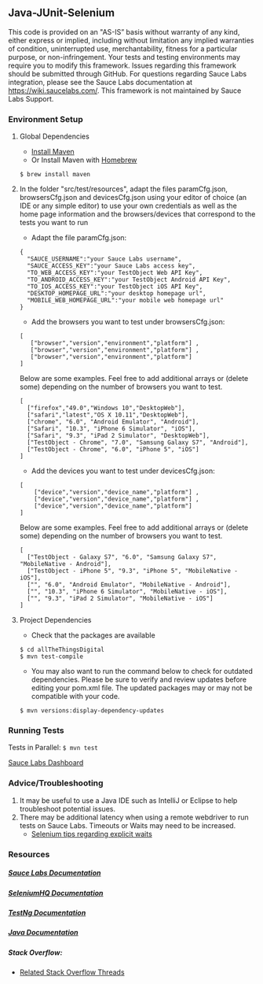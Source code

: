 ## Java-JUnit-Selenium

This code is provided on an "AS-IS” basis without warranty of any kind, either express or implied, including without limitation any implied warranties of condition, uninterrupted use, merchantability, fitness for a particular purpose, or non-infringement. Your tests and testing environments may require you to modify this framework. Issues regarding this framework should be submitted through GitHub. For questions regarding Sauce Labs integration, please see the Sauce Labs documentation at https://wiki.saucelabs.com/. This framework is not maintained by Sauce Labs Support.

### Environment Setup

1. Global Dependencies
    * [Install Maven](https://maven.apache.org/install.html)
    * Or Install Maven with [Homebrew](http://brew.sh/)
    ```
    $ brew install maven
    ```
2. In the folder "src/test/resources", adapt the files paramCfg.json, browsersCfg.json and devicesCfg.json using your editor of choice (an IDE or any simple editor) to use your own credentials as well as the  home page information and the browsers/devices that correspond to the tests you want to run
    * Adapt the file paramCfg.json: 
    ```
    {
      "SAUCE_USERNAME":"your Sauce Labs username",
      "SAUCE_ACCESS_KEY":"your Sauce Labs access key",
      "TO_WEB_ACCESS_KEY":"your TestObject Web API Key",
      "TO_ANDROID_ACCESS_KEY":"your TestObject Android API Key",
      "TO_IOS_ACCESS_KEY":"your TestObject iOS API Key",
      "DESKTOP_HOMEPAGE_URL":"your desktop homepage url",
      "MOBILE_WEB_HOMEPAGE_URL":"your mobile web homepage url"
    }
    ```
    * Add the browsers you want to test under browsersCfg.json: 
     ```
     [
        ["browser","version","environment","platform"] ,
        ["browser","version","environment","platform"] ,
        ["browser","version","environment","platform"]    
     ]
     ```
     
     Below are some examples. Feel free to add additional arrays or (delete some) depending on the number of browsers you want to test.
     ```
     [
       ["firefox","49.0","Windows 10","DesktopWeb"],
       ["safari","latest","OS X 10.11","DesktopWeb"],
       ["chrome", "6.0", "Android Emulator", "Android"],
       ["Safari", "10.3", "iPhone 6 Simulator", "iOS"],
       ["Safari", "9.3", "iPad 2 Simulator", "DesktopWeb"],
       ["TestObject - Chrome", "7.0", "Samsung Galaxy S7", "Android"],
       ["TestObject - Chrome", "6.0", "iPhone 5", "iOS"]
     ]
      ```
     
     * Add the devices you want to test under devicesCfg.json: 
     
      ```
      [
          ["device","version","device_name","platform"] ,
          ["device","version","device_name","platform"] ,
          ["device","version","device_name","platform"]          
      ]
      ```
      Below are some examples. Feel free to add additional arrays or (delete some) depending on the number of browsers you want to test.
      ```
      [
        ["TestObject - Galaxy S7", "6.0", "Samsung Galaxy S7", "MobileNative - Android"],
        ["TestObject - iPhone 5", "9.3", "iPhone 5", "MobileNative - iOS"],
        ["", "6.0", "Android Emulator", "MobileNative - Android"],
        ["", "10.3", "iPhone 6 Simulator", "MobileNative - iOS"],
        ["", "9.3", "iPad 2 Simulator", "MobileNative - iOS"]
      ]
      ```
          
3. Project Dependencies
	* Check that the packages are available
	```
	$ cd allTheThingsDigital
	$ mvn test-compile
	```
	* You may also want to run the command below to check for outdated dependencies. Please be sure to verify and review updates before editing your pom.xml file. The updated packages may or may not be compatible with your code.
	```
	$ mvn versions:display-dependency-updates
	```
### Running Tests

Tests in Parallel:
	```
	$ mvn test
	```

[Sauce Labs Dashboard](https://saucelabs.com/beta/dashboard/)

### Advice/Troubleshooting
1. It may be useful to use a Java IDE such as IntelliJ or Eclipse to help troubleshoot potential issues.
2. There may be additional latency when using a remote webdriver to run tests on Sauce Labs. Timeouts or Waits may need to be increased.
    * [Selenium tips regarding explicit waits](https://wiki.saucelabs.com/display/DOCS/Best+Practice%3A+Use+Explicit+Waits)

### Resources
##### [Sauce Labs Documentation](https://wiki.saucelabs.com/)

##### [SeleniumHQ Documentation](http://www.seleniumhq.org/docs/)

##### [TestNg Documentation](http://testng.org/javadocs/index.html)

##### [Java Documentation](https://docs.oracle.com/javase/7/docs/api/)

##### Stack Overflow:
* [Related Stack Overflow Threads](http://stackoverflow.com/questions/27355003/advise-on-hierarchy-for-element-locators-in-selenium-webdriver)



        

